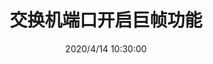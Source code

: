 ---
title: 交换机端口开启巨帧功能
tags: [tool]
categories: 工具
description: set jumbo port
date: 2020/4/14 10:30:00
---